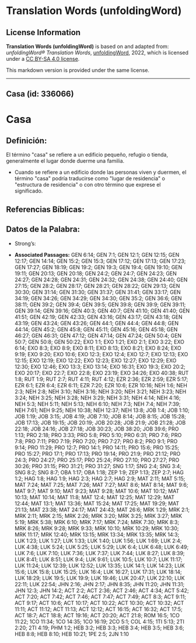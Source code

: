 # Translation Words (unfoldingWord)

## License Information

**Translation Words (unfoldingWord)** is based on and adapted from: _unfoldingWord® Translation Words_, [unfoldingWord](https://unfoldingword.org/utw), 2022, which is licensed under a [CC BY-SA 4.0 license](https://creativecommons.org/licenses/by-sa/4.0/legalcode.en).

This markdown version is provided under the same license.



--------------------------------

## Casa (id: 336066)

Casa
====

Definición:
-----------

El término "casa" se refiere a un edificio pequeño, refugio o tienda, generalmente el lugar donde duerme una familia.

* Cuando se refiere a un edificio donde las personas viven y duermen, el término "casa" podría traducirse como "lugar de residencia" o "estructura de residencia" o con otro término que exprese el significado.

Referencias Bíblicas:
---------------------

Datos de la Palabra:
--------------------

* Strong’s:

* **Associated Passages:** GEN 6:14; GEN 7:1; GEN 12:1; GEN 12:15; GEN 12:17; GEN 14:14; GEN 15:2; GEN 15:3; GEN 17:12; GEN 17:13; GEN 17:23; GEN 17:27; GEN 18:19; GEN 19:2; GEN 19:3; GEN 19:4; GEN 19:10; GEN 19:11; GEN 20:13; GEN 20:18; GEN 24:2; GEN 24:7; GEN 24:23; GEN 24:27; GEN 24:28; GEN 24:31; GEN 24:32; GEN 24:38; GEN 24:40; GEN 27:15; GEN 28:2; GEN 28:17; GEN 28:21; GEN 28:22; GEN 29:13; GEN 30:30; GEN 31:14; GEN 31:30; GEN 31:37; GEN 31:41; GEN 33:17; GEN 34:19; GEN 34:26; GEN 34:29; GEN 34:30; GEN 35:2; GEN 36:6; GEN 38:11; GEN 39:2; GEN 39:4; GEN 39:5; GEN 39:8; GEN 39:9; GEN 39:11; GEN 39:14; GEN 39:16; GEN 40:3; GEN 40:7; GEN 41:10; GEN 41:40; GEN 41:51; GEN 42:19; GEN 42:33; GEN 43:16; GEN 43:17; GEN 43:18; GEN 43:19; GEN 43:24; GEN 43:26; GEN 44:1; GEN 44:4; GEN 44:8; GEN 44:14; GEN 45:2; GEN 45:8; GEN 45:11; GEN 45:16; GEN 45:18; GEN 46:27; GEN 46:31; GEN 47:12; GEN 47:14; GEN 47:24; GEN 50:4; GEN 50:7; GEN 50:8; GEN 50:22; EXO 1:1; EXO 1:21; EXO 2:1; EXO 3:22; EXO 6:14; EXO 8:3; EXO 8:9; EXO 8:11; EXO 8:13; EXO 8:21; EXO 8:24; EXO 9:19; EXO 9:20; EXO 10:6; EXO 12:3; EXO 12:4; EXO 12:7; EXO 12:13; EXO 12:15; EXO 12:19; EXO 12:22; EXO 12:23; EXO 12:27; EXO 12:29; EXO 12:30; EXO 12:46; EXO 13:3; EXO 13:14; EXO 16:31; EXO 19:3; EXO 20:2; EXO 20:17; EXO 22:7; EXO 22:8; EXO 23:19; EXO 34:26; EXO 40:38; RUT 1:8; RUT 1:9; RUT 2:7; RUT 4:11; RUT 4:12; EZR 2:36; EZR 2:59; EZR 5:17; EZR 6:1; EZR 6:4; EZR 6:11; EZR 7:20; EZR 10:6; EZR 10:16; NEH 1:6; NEH 2:3; NEH 2:8; NEH 3:10; NEH 3:16; NEH 3:20; NEH 3:21; NEH 3:23; NEH 3:24; NEH 3:25; NEH 3:28; NEH 3:29; NEH 3:31; NEH 4:14; NEH 4:16; NEH 5:3; NEH 5:11; NEH 5:13; NEH 6:10; NEH 7:3; NEH 7:4; NEH 7:39; NEH 7:61; NEH 9:25; NEH 10:38; NEH 12:37; NEH 13:8; JOB 1:4; JOB 1:10; JOB 1:19; JOB 3:15; JOB 4:19; JOB 7:10; JOB 8:14; JOB 8:15; JOB 15:28; JOB 17:13; JOB 19:15; JOB 20:19; JOB 20:28; JOB 21:9; JOB 21:28; JOB 22:18; JOB 24:16; JOB 27:18; JOB 30:23; JOB 38:20; JOB 39:6; PRO 1:13; PRO 2:18; PRO 3:33; PRO 5:8; PRO 5:10; PRO 6:31; PRO 7:6; PRO 7:8; PRO 7:11; PRO 7:19; PRO 7:20; PRO 7:27; PRO 8:2; PRO 9:1; PRO 9:14; PRO 11:29; PRO 12:7; PRO 14:1; PRO 14:11; PRO 15:6; PRO 15:25; PRO 15:27; PRO 17:1; PRO 17:13; PRO 19:14; PRO 21:9; PRO 21:12; PRO 24:3; PRO 24:27; PRO 25:17; PRO 25:24; PRO 27:10; PRO 27:27; PRO 30:26; PRO 31:15; PRO 31:21; PRO 31:27; SNG 1:17; SNG 2:4; SNG 3:4; SNG 8:2; SNG 8:7; OBA 1:17; OBA 1:18; ZEP 1:9; ZEP 1:13; ZEP 2:7; HAG 1:2; HAG 1:8; HAG 1:9; HAG 2:3; HAG 2:7; HAG 2:9; MAT 2:11; MAT 5:15; MAT 7:24; MAT 7:25; MAT 7:26; MAT 7:27; MAT 8:6; MAT 8:14; MAT 9:6; MAT 9:7; MAT 9:10; MAT 9:23; MAT 9:28; MAT 10:6; MAT 10:12; MAT 10:13; MAT 10:14; MAT 11:8; MAT 12:4; MAT 12:25; MAT 12:29; MAT 12:44; MAT 13:1; MAT 13:36; MAT 15:24; MAT 17:25; MAT 19:29; MAT 21:13; MAT 23:38; MAT 24:17; MAT 24:43; MAT 26:6; MRK 1:29; MRK 2:1; MRK 2:11; MRK 2:15; MRK 2:26; MRK 3:20; MRK 3:25; MRK 3:27; MRK 5:19; MRK 5:38; MRK 6:10; MRK 7:17; MRK 7:24; MRK 7:30; MRK 8:3; MRK 8:26; MRK 9:28; MRK 9:33; MRK 10:10; MRK 10:29; MRK 10:30; MRK 11:17; MRK 12:40; MRK 13:15; MRK 13:34; MRK 13:35; MRK 14:3; LUK 1:23; LUK 1:27; LUK 1:33; LUK 1:40; LUK 1:56; LUK 1:69; LUK 2:4; LUK 4:38; LUK 5:24; LUK 5:25; LUK 5:29; LUK 6:4; LUK 6:48; LUK 6:49; LUK 7:6; LUK 7:10; LUK 7:36; LUK 7:37; LUK 7:44; LUK 8:27; LUK 8:39; LUK 8:41; LUK 8:51; LUK 9:4; LUK 9:61; LUK 10:5; LUK 10:7; LUK 11:17; LUK 11:24; LUK 12:39; LUK 12:52; LUK 13:35; LUK 14:1; LUK 14:23; LUK 15:6; LUK 15:8; LUK 15:25; LUK 16:4; LUK 16:27; LUK 17:31; LUK 18:14; LUK 18:29; LUK 19:5; LUK 19:9; LUK 19:46; LUK 20:47; LUK 22:10; LUK 22:11; LUK 22:54; JHN 2:16; JHN 2:17; JHN 8:35; JHN 11:20; JHN 11:31; JHN 12:3; JHN 14:2; ACT 2:2; ACT 2:36; ACT 2:46; ACT 4:34; ACT 5:42; ACT 7:20; ACT 7:42; ACT 7:46; ACT 7:47; ACT 7:49; ACT 8:3; ACT 9:11; ACT 9:17; ACT 10:6; ACT 10:17; ACT 10:22; ACT 10:30; ACT 10:32; ACT 11:11; ACT 11:12; ACT 11:13; ACT 12:12; ACT 16:15; ACT 16:32; ACT 17:5; ACT 18:7; ACT 18:8; ACT 19:16; ACT 20:20; ACT 21:8; ROM 16:5; 1CO 11:22; 1CO 11:34; 1CO 14:35; 1CO 16:19; 2CO 5:1; COL 4:15; 1TI 5:13; 2TI 2:20; 2TI 4:19; PHM 1:2; HEB 3:2; HEB 3:3; HEB 3:4; HEB 3:5; HEB 3:6; HEB 8:8; HEB 8:10; HEB 10:21; 1PE 2:5; 2JN 1:10

